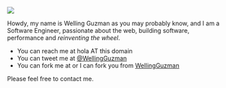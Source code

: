 ![](//wellingguzman.com/images/me.jpg)

Howdy, my name is Welling Guzman as you may probably know, and I am a Software Engineer, passionate about the web, building software, performance and _reinventing the wheel_.

- You can reach me at hola AT this domain
- You can tweet me at [@WellingGuzman](https://twitter.com/WellingGuzman)
- You can fork me at or I can fork you from [WellingGuzman](https://github.com/WellingGuzman)

Please feel free to contact me.